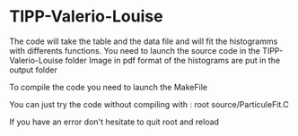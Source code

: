 # TIPP-Valerio-Louise

The code will take the table and the data file and will fit the histogramms with differents functions.
You need to launch the source code in the TIPP-Valerio-Louise folder
Image in pdf format of the histograms are put in the output folder

To compile the code you need to launch the MakeFile

You can just try the code without compiling with : root source/ParticuleFit.C

If you have an error don't hesitate to quit root and reload